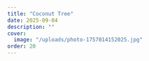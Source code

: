 ```yaml
---
title: "Coconut Tree"
date: 2025-09-04
description: ""
cover:
  image: "/uploads/photo-1757014152025.jpg"
order: 20
---
```


